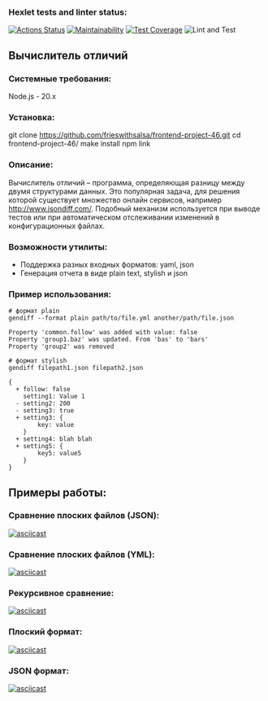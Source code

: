 ### Hexlet tests and linter status:
[![Actions Status](https://github.com/frieswithsalsa/frontend-project-46/actions/workflows/hexlet-check.yml/badge.svg)](https://github.com/frieswithsalsa/frontend-project-46/actions)
[![Maintainability](https://api.codeclimate.com/v1/badges/f9b20adb9e9431df6437/maintainability)](https://codeclimate.com/github/frieswithsalsa/frontend-project-46/maintainability)
[![Test Coverage](https://api.codeclimate.com/v1/badges/f9b20adb9e9431df6437/test_coverage)](https://codeclimate.com/github/frieswithsalsa/frontend-project-46/test_coverage)
![Lint and Test](https://github.com/frieswithsalsa/frontend-project-46/actions/workflows/lint.yml/badge.svg)

## Вычислитель отличий

### Системные требования:
Node.js - 20.x

### Установка:
git clone https://github.com/frieswithsalsa/frontend-project-46.git
cd frontend-project-46/
make install
npm link

### Описание:
Вычислитель отличий – программа, определяющая разницу между двумя структурами данных. Это популярная задача, для решения которой существует множество онлайн сервисов, например http://www.jsondiff.com/. Подобный механизм используется при выводе тестов или при автоматическом отслеживании изменений в конфигурационных файлах.

### Возможности утилиты:

* Поддержка разных входных форматов: yaml, json
* Генерация отчета в виде plain text, stylish и json

### Пример использования:

```
# формат plain
gendiff --format plain path/to/file.yml another/path/file.json

Property 'common.follow' was added with value: false
Property 'group1.baz' was updated. From 'bas' to 'bars'
Property 'group2' was removed

# формат stylish
gendiff filepath1.json filepath2.json

{
  + follow: false
    setting1: Value 1
  - setting2: 200
  - setting3: true
  + setting3: {
        key: value
    }
  + setting4: blah blah
  + setting5: {
        key5: value5
    }
}
```


## Примеры работы:

### Сравнение плоских файлов (JSON):
[![asciicast](https://asciinema.org/a/MgcYt10Q84drXxDSIWOcc4sGf.svg)](https://asciinema.org/a/MgcYt10Q84drXxDSIWOcc4sGf)
### Сравнение плоских файлов (YML):
[![asciicast](https://asciinema.org/a/ta0JlInHEbMbqL9nWAl1CpYoZ.svg)](https://asciinema.org/a/ta0JlInHEbMbqL9nWAl1CpYoZ)
### Рекурсивное сравнение:
[![asciicast](https://asciinema.org/a/IJJDQyAJXyJ0Zk3YIjClRpd3A.svg)](https://asciinema.org/a/IJJDQyAJXyJ0Zk3YIjClRpd3A)
### Плоский формат:
[![asciicast](https://asciinema.org/a/keOqpXivRfKBUC7M2KaoWUo2V.svg)](https://asciinema.org/a/keOqpXivRfKBUC7M2KaoWUo2V)
### JSON формат:
[![asciicast](https://asciinema.org/a/iFsya8IIPgffxE6LBrYZ4l6nQ.svg)](https://asciinema.org/a/iFsya8IIPgffxE6LBrYZ4l6nQ)
